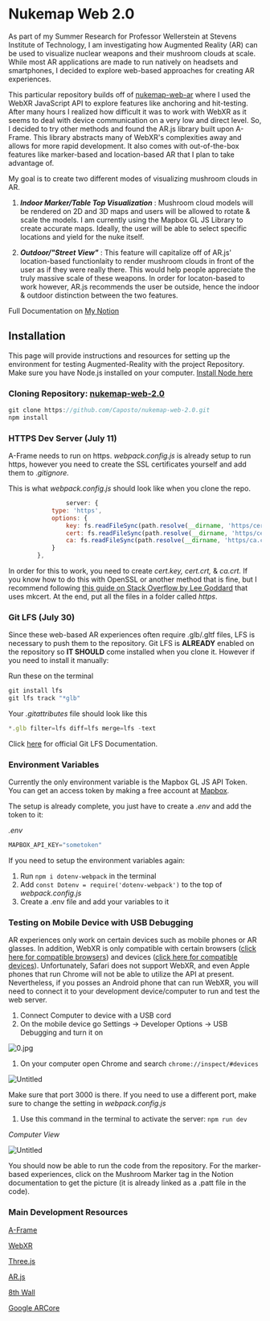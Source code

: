 # Nukemap Web 2.0

As part of my Summer Research for Professor Wellerstein at Stevens Institute of Technology, I am investigating how Augmented Reality (AR) can be used to visualize nuclear weapons and their mushroom clouds at scale. While most AR applications are made to run natively on headsets and smartphones, I decided to explore web-based approaches for creating AR experiences.

This particular repository builds off of [nukemap-web-ar](https://github.com/Caposto/nukemap-web-ar) where I used the WebXR JavaScript API to explore features like anchoring and hit-testing. After many hours I realized how difficult it was to work with WebXR as it seems to deal with device communication on a very low and direct level. So, I decided to try other methods and found the AR.js library built upon A-Frame. This library abstracts many of WebXR's complexities away and allows for more rapid development. It also comes with out-of-the-box features like marker-based and location-based AR that I plan to take advantage of.

My goal is to create two different modes of visualizing mushroom clouds in AR.

1. ***Indoor Marker/Table Top Visualization*** : Mushroom cloud models will be rendered on 2D and 3D maps and users will be allowed to rotate & scale the models. I am currently using the Mapbox GL JS Library to create accurate maps. Ideally, the user will be able to select specific locations and yield for the nuke itself.

2. ***Outdoor/"Street View"*** : This feature will capitalize off of AR.js' location-based functionlaity to render mushroom clouds in front of the user as if they were really there. This would help people appreciate the truly massive scale of these weapons. In order for locaton-based to work however, AR.js recommends the user be outside, hence the indoor & outdoor distinction between the two features.

Full Documentation on [My Notion](https://www.notion.so/NUKEMAP-AR-ca1ff0db5521413f88855b38fbb2462b)

## Installation

This page will provide instructions and resources for setting up the environment for testing Augmented-Reality with the project Repository. Make sure you have Node.js installed on your computer. [Install Node here](https://nodejs.org/en/download/)

### Cloning Repository: [nukemap-web-2.0](https://github.com/Caposto/nukemap-web-2.0)

```jsx
git clone https://github.com/Caposto/nukemap-web-2.0.git
npm install
```

### HTTPS Dev Server (July 11)

A-Frame needs to run on https. *webpack.config.js* is already setup to run https, however you need to create the SSL certificates yourself and add them to .*gitignore.*

This is what *webpack.config.js* should look like when you clone the repo.

```jsx
				server: {
            type: 'https',
            options: {
                key: fs.readFileSync(path.resolve(__dirname, 'https/cert.key')),
                cert: fs.readFileSync(path.resolve(__dirname, 'https/cert.crt')),
                ca: fs.readFileSync(path.resolve(__dirname, 'https/ca.crt'))
            }
        },
```

In order for this to work, you need to create *cert.key, cert.crt,* & *ca.crt.* If you know how to do this with OpenSSL or another method that is fine, but I recommend following [this guide on Stack Overflow by Lee Goddard](https://stackoverflow.com/questions/26663404/webpack-dev-server-running-on-https-web-sockets-secure) that uses mkcert. At the end, put all the files in a folder called *https*.

### Git LFS (July 30)

Since these web-based AR experiences often require .glb/.gltf files, LFS is necessary to push them to the repository. Git LFS is **ALREADY** enabled on the repository so **IT SHOULD** come installed when you clone it. However if you need to install it manually:

Run these on the terminal

```jsx
git install lfs
git lfs track "*glb"
```

Your *.gitattributes* file should look like this

```jsx
*.glb filter=lfs diff=lfs merge=lfs -text
```

Click [here](https://git-lfs.github.com/) for official Git LFS Documentation.

### Environment Variables

Currently the only environment variable is the Mapbox GL JS API Token. You can get an access token by making a free account at [Mapbox](https://www.mapbox.com/).

The setup is already complete, you just have to create a *.env* and add the token to it:

*.env*

```jsx
MAPBOX_API_KEY="sometoken"
```

If you need to setup the environment variables again:

1. Run `npm i dotenv-webpack` in the terminal
2. Add `const Dotenv = require('dotenv-webpack')` to the top of *webpack.config.js*
3. Create a .env file and add your variables to it

### Testing on Mobile Device with USB Debugging

AR experiences only work on certain devices such as mobile phones or AR glasses. In addition, WebXR is only compatible with certain browsers ([click here for compatible browsers](https://developer.mozilla.org/en-US/docs/Web/API/WebXR_Device_API#browser_compatibility)) and devices ([click here for compatible devices](https://developers.google.com/ar/devices)). Unfortunately, Safari does not support WebXR, and even Apple phones that run Chrome will not be able to utilize the API at present. Nevertheless, if you posses an Android phone that can run WebXR, you will need to connect it to your development device/computer to run and test the web server. 

1. Connect Computer to device with a USB cord
2. On the mobile device go Settings → Developer Options → USB Debugging and turn it on

![0.jpg](https://s3-us-west-2.amazonaws.com/secure.notion-static.com/6ab94d64-0acd-4bd3-b834-77f16c732821/0.jpg)

1. On your computer open Chrome and search `chrome://inspect/#devices` 

![Untitled](https://s3-us-west-2.amazonaws.com/secure.notion-static.com/c066fec4-1761-43d3-8f20-f20218f1bf61/Untitled.png)

Make sure that port 3000 is there. If you need to use a different port, make sure to change the setting in *webpack.config.js*

1. Use this command in the terminal to activate the server: `npm run dev`

*Computer View*

![Untitled](https://s3-us-west-2.amazonaws.com/secure.notion-static.com/8bac1e2e-1ef9-4003-b0af-e8ced2671a7f/Untitled.png)

You should now be able to run the code from the repository. For the marker-based experiences, click on the Mushroom Marker tag in the Notion documentation to get the picture (it is already linked as a .patt file in the code).

### Main Development Resources

[A-Frame](https://aframe.io/)

[WebXR](https://developer.mozilla.org/en-US/docs/Web/API/WebXR_Device_API)

[Three.js](https://threejs.org/)

[AR.js](https://ar-js-org.github.io/AR.js-Docs/)

[8th Wall](https://www.8thwall.com/)

[Google ARCore](https://developers.google.com/ar)


